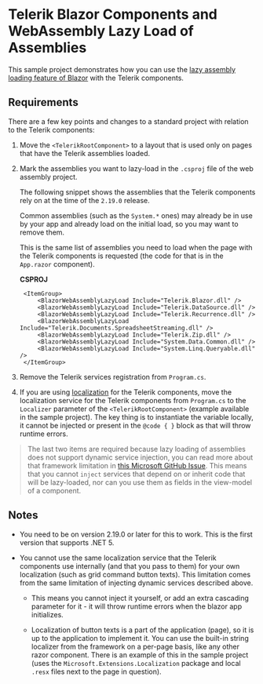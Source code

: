 # Telerik Blazor Components and WebAssembly Lazy Load of Assemblies

This sample project demonstrates how you can use the <a href="https://docs.microsoft.com/en-us/aspnet/core/blazor/webassembly-lazy-load-assemblies?view=aspnetcore-5.0" target="_blank">lazy assembly loading feature of Blazor</a> with the Telerik components.

## Requirements

There are a few key points and changes to a standard project with relation to the Telerik components:

1. Move the `<TelerikRootComponent>` to a layout that is used only on pages that have the Telerik assemblies loaded.

1. Mark the assemblies you want to lazy-load in the `.csproj` file of the web assembly project.

    The following snippet shows the assemblies that the Telerik components rely on at the time of the `2.19.0` release.
    
    Common assemblies (such as the `System.*` ones) may already be in use by your app and already load on the initial load, so you may want to remove them.

    This is the same list of assemblies you need to load when the page with the Telerik components is requested (the code for that is in the `App.razor` component).

    **CSPROJ**
    
        <ItemGroup>
            <BlazorWebAssemblyLazyLoad Include="Telerik.Blazor.dll" />
            <BlazorWebAssemblyLazyLoad Include="Telerik.DataSource.dll" />
            <BlazorWebAssemblyLazyLoad Include="Telerik.Recurrence.dll" />
            <BlazorWebAssemblyLazyLoad Include="Telerik.Documents.SpreadsheetStreaming.dll" />
            <BlazorWebAssemblyLazyLoad Include="Telerik.Zip.dll" />
            <BlazorWebAssemblyLazyLoad Include="System.Data.Common.dll" />
            <BlazorWebAssemblyLazyLoad Include="System.Linq.Queryable.dll" />
        </ItemGroup>

1. Remove the Telerik services registration from `Program.cs`.

1. If you are using <a href="https://docs.telerik.com/blazor-ui/globalization/localization" target="_blank">localization</a> for the Telerik components, move the localization service for the Telerik components from `Program.cs` to the `Localizer` parameter of the `<TelerikRootComponent>` (example available in the sample project). The key thing is to instantiate the variable locally, it cannot be injected or present in the `@code { }` block as that will throw runtime errors.

> The last two items are required because lazy loading of assemblies does not support dynamic service injection, you can read more about that framework limitation in <a href="https://github.com/dotnet/aspnetcore/issues/27331#issuecomment-718870305" target="_blank">this Microsoft GitHub Issue</a>. This means that you cannot `inject` services that depend on or inherit code that will be lazy-loaded, nor can you use them as fields in the view-model of a component.

## Notes

* You need to be on version 2.19.0 or later for this to work. This is the first version that supports .NET 5.

* You cannot use the same localization service that the Telerik components use internally (and that you pass to them) for your own localization (such as grid command button texts). This limitation comes from the same limitation of injecting dynamic services described above.

    * This means you cannot inject it yourself, or add an extra cascading parameter for it - it will throw runtime errors when the blazor app initializes.
    
    * Localization of button texts is a part of the application (page), so it is up to the application to implement it. You can use the built-in string localizer from the framework on a per-page basis, like any other razor component. There is an example of this in the sample project (uses the `Microsoft.Extensions.Localization` package and local `.resx` files next to the page in question).

